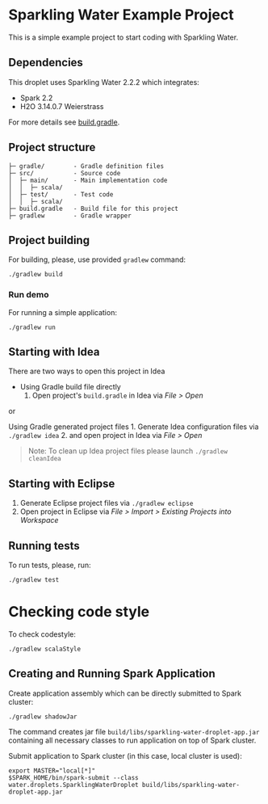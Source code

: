 # Sparkling Water Example Project

This is a simple example project to start coding with Sparkling Water.

## Dependencies
This droplet uses Sparkling Water 2.2.2 which integrates:
  - Spark 2.2
  - H2O 3.14.0.7 Weierstrass

For more details see [build.gradle](build.gradle).

## Project structure
 
```
├─ gradle/        - Gradle definition files
├─ src/           - Source code
│  ├─ main/       - Main implementation code 
│  │  ├─ scala/
│  ├─ test/       - Test code
│  │  ├─ scala/
├─ build.gradle   - Build file for this project
├─ gradlew        - Gradle wrapper 
```

## Project building

For building, please, use provided `gradlew` command:
```
./gradlew build
```

### Run demo
For running a simple application:
```
./gradlew run
```

## Starting with Idea

There are two ways to open this project in Idea

  * Using Gradle build file directly
    1. Open project's `build.gradle` in Idea via _File > Open_ 
    
or
  
  Using Gradle generated project files
    1. Generate Idea configuration files via
      ```
      ./gradlew idea
      ```
    2. and open project in Idea via _File > Open_
    
> Note: To clean up Idea project files please launch `./gradlew cleanIdea`

## Starting with Eclipse
  1. Generate Eclipse project files via `./gradlew eclipse`
  2. Open project in Eclipse via _File > Import > Existing Projects into Workspace_


## Running tests

To run tests, please, run:
```
./gradlew test
```

# Checking code style

To check codestyle:
```
./gradlew scalaStyle
```

## Creating and Running Spark Application

Create application assembly which can be directly submitted to Spark cluster:
```
./gradlew shadowJar
```
The command creates jar file `build/libs/sparkling-water-droplet-app.jar` containing all necessary classes to run application on top of Spark cluster.

Submit application to Spark cluster (in this case, local cluster is used):
```
export MASTER="local[*]"
$SPARK_HOME/bin/spark-submit --class water.droplets.SparklingWaterDroplet build/libs/sparkling-water-droplet-app.jar
```




